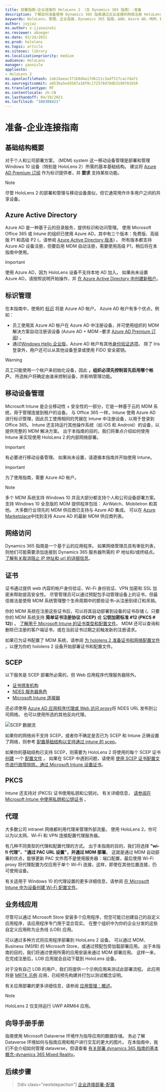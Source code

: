 ```yaml
---
title: 部署指南–企业连接的 HoloLens 2 （含 Dynamics 365 指南）-准备
description: 了解如何准备使用 Dynamics 365 指南通过企业连接的网络注册 HoloLens 2 设备。
keywords: HoloLens，管理，企业连接，Dynamics 365 指南，AAD，Azure AD，MDM，移动设备管理
author: joyjaz
ms.author: v-jjaswinski
ms.reviewer: aboeger
ms.date: 03/24/2021
ms.prod: hololens
ms.topic: article
ms.sitesec: library
ms.localizationpriority: medium
audience: HoloLens
manager: yannisle
appliesto:
- HoloLens 2
ms.openlocfilehash: 2ab24aeac371b8d4a17d6121c3adf317cac7daf1
ms.sourcegitcommit: ad53ba5edd567a18f0c172578d78db3190701650
ms.translationtype: MT
ms.contentlocale: zh-CN
ms.lasthandoff: 04/19/2021
ms.locfileid: "108308421"
---
```

# <a name="prepare---corporate-connected-guide"></a>准备-企业连接指南
## <a name="infrastructure-essentials"></a>基础结构概要
对于个人和公司部署方案， (MDM) system 这一移动设备管理是部署和管理 Windows 10 设备（特别是 HoloLens 2）所需的基本基础结构。 建议将 [Azure AD Premium 订阅](https://docs.microsoft.com/azure/active-directory/fundamentals/active-directory-get-started-premium) 作为标识提供者，并 **要求** 支持某些功能。

> [!NOTE]
> 尽管 HoloLens 2 的部署和管理与移动设备类似，但它通常用作许多用户之间的共享设备。

## <a name="azure-active-directory"></a>Azure Active Directory
Azure AD 是一种基于云的目录服务，提供标识和访问管理。 使用 Microsoft Office 365 或 Intune 的组织已使用 Azure AD，其中有三个版本：免费版、高级版 P1 和高级 P2 (，请参阅 [Azure Active Directory 版本](https://azure.microsoft.com/documentation/articles/active-directory-editions)) 。 所有版本都支持 Azure AD 设备注册，但要启用 MDM 自动注册，需要使用高级 P1，稍后将在本指南中使用。
> [!Important]
> 使用 Azure AD，因为 HoloLens 设备不支持本地 AD 加入。 如果尚未设置 Azure AD，请按照说明开始操作，并 [在 Azure Active Directory 中创建新租户](https://docs.microsoft.com/azure/active-directory/fundamentals/active-directory-access-create-new-tenant)。

## <a name="identity-management"></a>标识管理
在本指南中，使用的 [标识](https://docs.microsoft.com/hololens/hololens-identity) 将是 Azure AD 帐户。 Azure AD 帐户有多个优点，例如：
- 员工使用其 Azure AD 帐户在 Azure AD 中注册设备，并可使用组织的 MDM 解决方案自动注册该设备 (Azure AD + MDM –要求 [Azure AD Premium 订阅](https://docs.microsoft.com/azure/active-directory/fundamentals/active-directory-get-started-premium)) 。
- 通过[Windows Hello 企业版](https://docs.microsoft.com/windows/security/identity-protection/hello-for-business/hello-identity-verification)，Azure AD 帐户有其他[身份验证选项](https://docs.microsoft.com/hololens/hololens-identity)。 除了 Iris 登录外，用户还可以从其他设备登录或使用 FIDO 安全密钥。

> [!WARNING] 
> 员工只能使用一个帐户来初始化设备，因此 **，组织必须先控制首先启用哪个帐户**。 所选帐户将确定由谁来控制设备，并影响管理功能。

## <a name="mobile-device-management"></a>移动设备管理
Microsoft Intune 是企业移动性 + 安全性的一部分，它是一种基于云的 MDM 系统，用于管理连接到租户的设备。 与 Office 365 一样，Intune 使用 Azure AD 进行标识管理，因此员工使用相同的凭据在 Intune 中注册设备，以用于登录到 Office 365。 Intune 还支持运行其他操作系统（如 iOS 和 Android）的设备，以提供完整的 MDM 解决方案。 出于本指南的目的，我们将重点介绍如何使用 Intune 来实现使用 HoloLens 2 的内部网络部署。
> [!Important] 
> 有必要进行移动设备管理。 如果尚未设置，请遵循本指南并开始使用 Intune。

> [!Important]
> 为了使用指南，需要 Azure AD 帐户。

> [!Note] 
> 多个 MDM 系统支持 Windows 10 并且大部分都支持个人和公司设备部署方案。 支持 Windows 10 全息版的 MDM 提供程序包括： AirWatch、MobileIron 和其他。 大多数行业领先的 MDM 供应商已支持与 Azure AD 集成。 可以在 [Azure Marketplace](https://azuremarketplace.microsoft.com/marketplace/apps/category/azure-active-directory-apps)中找到支持 Azure AD 的最新 MDM 供应商列表。

## <a name="network-access"></a>网络访问 
Dynamics 365 指南是一个基于云的应用程序。 如果网络管理员具有审批列表，则他们可能需要添加连接到 Dynamics 365 服务器所需的 IP 地址和/或终结点。 [了解有关取消阻止 IP 地址和 url 的详细信息](https://docs.microsoft.com/power-platform/admin/online-requirements#ip-addresses-and-urls)。

## <a name="certificates"></a>证书
证书通过提供 web 内容的帐户身份验证、Wi-Fi 身份验证、VPN 加密和 SSL 加密来帮助提高安全性。 尽管管理员可以通过预配包手动管理设备上的证书，但最佳做法是使用 MDM 系统管理整个生命周期中的那些证书–从注册到续订和吊销。 

你的 MDM 系统在注册这些证书后，可以将其自动部署到设备的证书存储 (，只要你的 MDM 系统支持 **简单证书注册协议 (SCEP)** 或 **公钥加密标准 #12 (PKCS # 12)**) 。 [了解用于 Microsoft Intune 的证书类型和配置文件](https://docs.microsoft.com/mem/intune/protect/certificates-configure)。 MDM 还可以查询和删除已注册的客户端证书，或在当前证书过期之前触发新的注册请求。
 
如果已为证书配置了 MDM 系统，请参阅 [为 hololens 2 准备证书和网络配置文件](https://docs.microsoft.com/hololens/hololens-certificates-network) ，以便为你的 hololens 2 设备开始部署证书和配置文件。

## <a name="scep"></a>SCEP

以下服务是 SCEP 部署所必需的，但 Web 应用程序代理服务器除外。
- [证书颁发机构](https://docs.microsoft.com/previous-versions/windows/it-pro/windows-server-2012-R2-and-2012/jj125375(v=ws.11))
- [NDES 服务器角色](https://docs.microsoft.com/previous-versions/windows/it-pro/windows-server-2012-R2-and-2012/hh831498(v=ws.11))
- [Microsoft Intune 连接器](https://docs.microsoft.com/mem/intune/protect/certificates-scep-configure#install-the-microsoft-intune-connector)

还必须使用 [Azure AD 应用程序代理或 Web 访问 proxy](https://docs.microsoft.com/azure/active-directory/manage-apps/application-proxy-add-on-premises-application)将 NDES URL 发布到公司网络。 也可以使用所选的其他反向代理。

![SCEP 数据流](./images/hololens2-scep-info-flow.png)

如果你的网络尚不支持 SCEP，或者你不确定是否已为 SCEP 和 Intune 正确设置了网络，则参考  [配置基础结构以支持通过 intune 的 scep](https://docs.microsoft.com/mem/intune/protect/certificates-scep-configure)。

如果你的基础结构已支持 SCEP，则需要为 HoloLens 2 将使用的每个 SCEP 证书 [创建](https://docs.microsoft.com/mem/intune/protect/certificates-profile-scep) 一个 [配置文件](https://docs.microsoft.com/mem/configmgr/protect/deploy-use/create-certificate-profiles) 。 如果在 SCEP 中遇到问题，请使用 [使用 SCEP 证书配置文件进行故障排除，通过 Microsoft Intune 设置证书](https://docs.microsoft.com/troubleshoot/mem/intune/troubleshoot-scep-certificate-profiles)。

## <a name="pkcs"></a>PKCS
Intune 还支持对 (PKCS) 证书使用私钥和公钥对。 有关详细信息， [请参阅在 Microsoft Intune 中使用私钥和公钥证书](https://docs.microsoft.com/mem/intune/protect/certificates-pfx-configure) 。

## <a name="proxy"></a>代理
大多数公司 intranet 网络都利用代理来管理外部流量。 使用 HoloLens 2，你可以为以太网、Wi-Fi 和 VPN 连接配置代理服务器。

有几种不同类型的代理和配置代理的方式。 出于本指南的目的，我们将选择 **"wi-fi 代理"、"通过 PAC URL 设置"，并通过 MDM 部署**。 这就是通过 MDM 自动部署的优点，能够更新 PAC 文件而不是使用服务器：端口配置，最后使用 Wi-Fi proxy 将代理配置为仅应用于单个 Wi-Fi 连接，这样，即使在其他位置连接，仍可使用设备。 


有关适用于 Windows 10 的代理设置的更多详细信息，请参阅 [在 Microsoft Intune 中为设备创建 Wi-Fi 配置文件](https://docs.microsoft.com/mem/intune/configuration/wi-fi-settings-configure)。

## <a name="line-of-business-apps"></a>业务线应用 
尽管可以通过 Microsoft Store 安装多个应用程序，但您可能已创建自己的自定义应用程序，该应用程序专门用于混合现实。 在整个组织中为你的企业分发的这些自定义应用称为业务线 (LOB) 应用。
  
可以通过多种方式将应用程序部署到 HoloLens 2 设备。 可以通过 MDM、Business (MSfB) 的 Microsoft Store，或通过预配包旁加载部署应用。 出于本指南的目的，我们将通过使用所需的应用安装来通过 MDM 部署应用。 这样一来，在完成注册后，LOB 应用就会自动下载到 HoloLens 设备。

对于没有自己 LOB 的用户，我们将提供一个示例应用来测试此部署流程。 此应用将是 [MRTK 示例](https://aka.ms/HoloLensDocs-Sample-MRTK-Examples-App) 应用，已经预先构建并打包以测试概念证明。
 
有关应用部署的更多详细信息，请参阅 [应用管理：概述](https://docs.microsoft.com/hololens/app-deploy-overview)。

> [!NOTE]
> HoloLens 2 仅支持运行 UWP ARM64 应用。

## <a name="guides-playbook"></a>向导手册手册
指南使用 Microsoft Dataverse 环境作为指导应用的数据存储。 务必了解 Dataverse 环境如何与指南应用和租户进行交互的更大的图片。 在本指南中，我们不会介绍如何管理 dataverse，但请查看 [有关部署 dynamics 365 指南的基本概念-dynamics 365 Mixed Reality](https://docs.microsoft.com/dynamics365/mixed-reality/guides/admin-deployment-playbook)。

## <a name="next-step"></a>后续步骤 
> [!div class="nextstepaction"]
> [企业连接部署-配置](hololens2-corp-connected-configure.md)